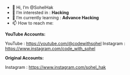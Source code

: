 - 👋 Hi, I’m @SohelHak
- 👀 I’m interested in : **Hacking**
- 🌱 I’m currently learning : **Advance Hacking**
- 📫 How to reach me:

**YouTube Accounts:**

YouTube : https://youtube.com/@codewithsohel
Instagram : https://www.instagram.com/code_with_sohel

**Original Accounts:**

Instagram : https://www.instagram.com/sohel_hak



<!---
SohelHak/SohelHak is a ✨ special ✨ repository because its `README.md` (this file) appears on your GitHub profile.
You can click the Preview link to take a look at your changes.
--->
